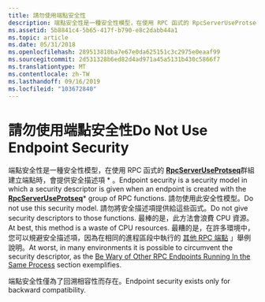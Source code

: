 ```yaml
---
title: 請勿使用端點安全性
description: 端點安全性是一種安全性模型，在使用 RPC 函式的 RpcServerUseProtseq \ 群組建立端點時，會提供安全描述項。
ms.assetid: 5b8841c4-5b65-417f-b790-e8c2dabb44a1
ms.topic: article
ms.date: 05/31/2018
ms.openlocfilehash: 289513810ba7e67e0da625151c3c2975e0eaaf99
ms.sourcegitcommit: 2d531328b6ed82d4ad971a45a5131b430c5866f7
ms.translationtype: MT
ms.contentlocale: zh-TW
ms.lasthandoff: 09/16/2019
ms.locfileid: "103672840"
---
```

# <a name="do-not-use-endpoint-security"></a><span data-ttu-id="c54f6-103">請勿使用端點安全性</span><span class="sxs-lookup"><span data-stu-id="c54f6-103">Do Not Use Endpoint Security</span></span>

<span data-ttu-id="c54f6-104">端點安全性是一種安全性模型，在使用 RPC 函式的 [**RpcServerUseProtseq**](/windows/desktop/api/Rpcdce/nf-rpcdce-rpcserveruseprotseq)群組建立端點時，會提供安全描述項 \* 。</span><span class="sxs-lookup"><span data-stu-id="c54f6-104">Endpoint security is a security model in which a security descriptor is given when an endpoint is created with the [**RpcServerUseProtseq**](/windows/desktop/api/Rpcdce/nf-rpcdce-rpcserveruseprotseq)\* group of RPC functions.</span></span> <span data-ttu-id="c54f6-105">請勿使用此安全性模型。</span><span class="sxs-lookup"><span data-stu-id="c54f6-105">Do not use this security model.</span></span> <span data-ttu-id="c54f6-106">請勿將安全描述項提供給這些函式。</span><span class="sxs-lookup"><span data-stu-id="c54f6-106">Do not give security descriptors to those functions.</span></span> <span data-ttu-id="c54f6-107">最棒的是，此方法會浪費 CPU 資源。</span><span class="sxs-lookup"><span data-stu-id="c54f6-107">At best, this method is a waste of CPU resources.</span></span> <span data-ttu-id="c54f6-108">最糟的是，在許多環境中，您可以規避安全描述項，因為在相同的進程區段中執行的 [其他 RPC 端點](be-wary-of-other-rpc-endpoints-running-in-the-same-process.md) 」舉例說明。</span><span class="sxs-lookup"><span data-stu-id="c54f6-108">At worst, in many environments it is possible to circumvent the security descriptor, as the [Be Wary of Other RPC Endpoints Running In the Same Process](be-wary-of-other-rpc-endpoints-running-in-the-same-process.md) section exemplifies.</span></span>

<span data-ttu-id="c54f6-109">端點安全性僅為了回溯相容性而存在。</span><span class="sxs-lookup"><span data-stu-id="c54f6-109">Endpoint security exists only for backward compatibility.</span></span>

 

 




